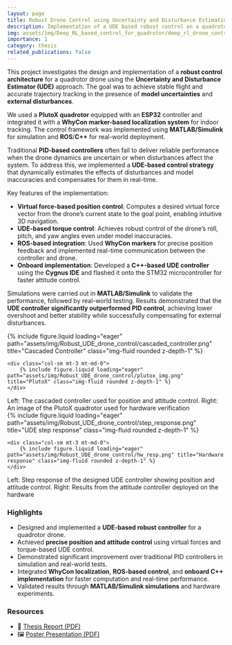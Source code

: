 ```yaml
---
layout: page
title: Robust Drone Control using Uncertainty and Disturbance Estimation (UDE)
description: Implementation of a UDE based robust control on a quadrotor
img: assets/img/Deep_RL_based_control_for_quadrotor/deep_rl_drone_control.png
importance: 1
category: thesis
related_publications: false
---
```


This project investigates the design and implementation of a **robust control architecture** for a quadrotor drone using the **Uncertainty and Disturbance Estimator (UDE)** approach. The goal was to achieve stable flight and accurate trajectory tracking in the presence of **model uncertainties** and **external disturbances**.

We used a **PlutoX quadrotor** equipped with an **ESP32** controller and integrated it with a **WhyCon marker-based localization system** for indoor tracking. The control framework was implemented using **MATLAB/Simulink** for simulation and **ROS**/**C++** for real-world deployment.


Traditional **PID-based controllers** often fail to deliver reliable performance when the drone dynamics are uncertain or when disturbances affect the system. To address this, we implemented a **UDE-based control strategy** that dynamically estimates the effects of disturbances and model inaccuracies and compensates for them in real-time.

Key features of the implementation:

* **Virtual force-based position control**: Computes a desired virtual force vector from the drone’s current state to the goal point, enabling intuitive 3D navigation.
* **UDE-based torque control**: Achieves robust control of the drone’s roll, pitch, and yaw angles even under model inaccuracies.
* **ROS-based integration**: Used **WhyCon markers** for precise position feedback and implemented real-time communication between the controller and drone.
* **Onboard implementation**: Developed a **C++-based UDE controller** using the **Cygnus IDE** and flashed it onto the STM32 microcontroller for faster attitude control.

Simulations were carried out in **MATLAB/Simulink** to validate the performance, followed by real-world testing. Results demonstrated that the **UDE controller significantly outperformed PID control**, achieving lower overshoot and better stability while successfully compensating for external disturbances.

<div class="row">
    <div class="col-sm mt-3 mt-md-0">
        {% include figure.liquid loading="eager" path="assets/img/Robust_UDE_drone_control/cascaded_controller.png" title="Cascaded Controller" class="img-fluid rounded z-depth-1" %}
    </div>

    <div class="col-sm mt-3 mt-md-0">
        {% include figure.liquid loading="eager" path="assets/img/Robust_UDE_drone_control/plutox_img.png" title="PlutoX" class="img-fluid rounded z-depth-1" %}
    </div>
</div>

<div class="caption">
    Left: The cascaded controller used for position and attitude control. Right: An image of the PlutoX quadrotor used for hardware verification
</div>
<div class="row">
    <div class="col-sm mt-3 mt-md-0">
        {% include figure.liquid loading="eager" path="assets/img/Robust_UDE_drone_control/step_response.png" title="UDE step response" class="img-fluid rounded z-depth-1" %}
    </div>

    <div class="col-sm mt-3 mt-md-0">
        {% include figure.liquid loading="eager" path="assets/img/Robust_UDE_drone_control/hw_resp.png" title="Hardware response" class="img-fluid rounded z-depth-1" %}
    </div>
</div>

<div class="caption">
    Left: Step response of the designed UDE controller showing position and attitude control. Right: Results from the attitude controller deployed on the hardware
</div>


### **Highlights**

* Designed and implemented a **UDE-based robust controller** for a quadrotor drone.
* Achieved **precise position and attitude control** using virtual forces and torque-based UDE control.
* Demonstrated significant improvement over traditional PID controllers in simulation and real-world tests.
* Integrated **WhyCon localization**, **ROS-based control**, and **onboard C++ implementation** for faster computation and real-time performance.
* Validated results through **MATLAB/Simulink simulations** and hardware experiments.


### Resources
- 📄 [Thesis Report (PDF)](https://ronin-25.github.io/assets/pdf/Robust_UDE_drone_control/Final_report.pdf)
- 🖼️ [Poster Presentation (PDF)](https://ronin-25.github.io/assets/pdf/Robust_UDE_drone_control/Poster.pdf)



